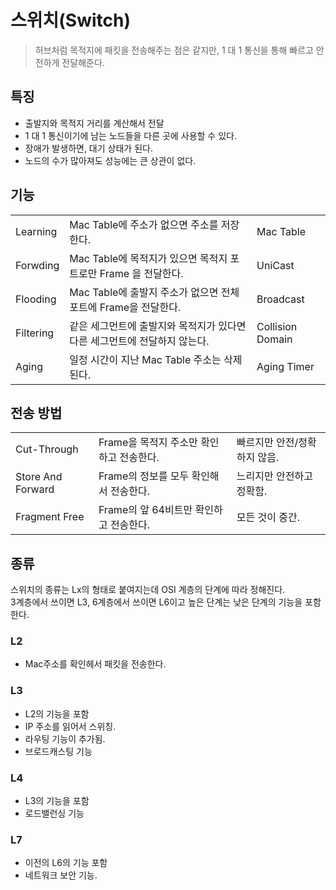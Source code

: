 # 스위치(Switch)
> 허브처럼 목적지에 패킷을 전송해주는 점은 같지만, 1 대 1 통신을 통해 빠르고 안전하게 전달해준다.
## 특징
- 출발지와 목적지 거리를 계산해서 전달
- 1 대 1 통신이기에 남는 노드들을 다른 곳에 사용할 수 있다.
- 장애가 발생하면, 대기 상태가 된다.
- 노드의 수가 많아져도 성능에는 큰 상관이 없다.
## 기능
|          |                                   |   |
|----------|-----------------------------------|---|
| Learning | Mac Table에 주소가 없으면 주소를 저장한다.  | Mac Table |
| Forwding | Mac Table에 목적지가 있으면 목적지 포트로만 Frame 을 전달한다.  | UniCast |
| Flooding | Mac Table에 출발지 주소가 없으면 전체 포트에 Frame을 전달한다. | Broadcast |
| Filtering | 같은 세그먼트에 출발지와 목적지가 있다면 다른 세그먼트에 전달하지 않는다. | Collision Domain |
| Aging | 일정 시간이 지난 Mac Table 주소는 삭제된다. | Aging Timer|
## 전송 방법
|          |                                   |   |
|----------|-----------------------------------|---|
| Cut-Through | Frame을 목적지 주소만 확인하고 전송한다. | 빠르지만 안전/정확하지 않음. |
| Store And Forward | Frame의 정보를 모두 확인해서 전송한다. | 느리지만 안전하고 정확함. |
| Fragment Free | Frame의 앞 64비트만 확인하고 전송한다. | 모든 것이 중간. |
## 종류
스위치의 종류는 Lx의 형태로 붙여지는데 OSI 계층의 단계에 따라 정해진다.  
3계층에서 쓰이면 L3, 6계층에서 쓰이면 L6이고 높은 단계는 낮은 단계의 기능을 포함한다.  
### L2
- Mac주소를 확인헤서 패킷을 전송한다.
### L3
- L2의 기능을 포함
- IP 주소를 읽어서 스위칭.
- 라우팅 기능이 추가됨.
- 브로드캐스팅 기능
### L4
- L3의 기능을 포함
- 로드밸런싱 기능
### L7
- 이전의 L6의 기능 포함
- 네트워크 보안 기능.
